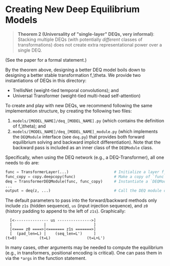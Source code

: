 #  Creating New Deep Equilibrium Models

> **Theorem 2 (Universality of "single-layer" DEQs, very informal)**: Stacking multiple DEQs 
> (with potentially _different_ classes of transformations) does not create extra representational
> power over a single DEQ.

(See the paper for a formal statement.)

By the theorem above, designing a better DEQ model boils down to designing a better stable transformation f_\theta. 
We provide two instantiations of DEQs in this directory:
  - TrellisNet (weight-tied temporal convolutions); and
  - Universal Transformer (weight-tied multi-head self-attention)

To create and play with new DEQs, we recommend following the same implementation structure, by creating the following 
two files: 
  1. `models/[MODEL_NAME]/deq_[MODEL_NAME].py` (which contains the definition of f_\theta); and 
  2. `models/[MODEL_NAME]/deq_[MODEL_NAME]_module.py` (which implements the `DEQModule` interface (see `deq.py`) that provides both forward equilibrium solving and backward implicit differentiation). Note that the backward pass is included as an inner class of the `DEQModule` class.
  
Specifically, when using the DEQ network (e.g., a DEQ-Transformer), all one needs to do are:
```py
func = TransformerLayer(...)                    # Initialize a layer f_\theta
func_copy = copy.deepcopy(func)                 # Make a copy of `func` (and turn off its `requires_grad`)
deq = TransformerDEQModule(func, func_copy)     # Instantiate a `DEQModule` object
...
output = deq(z, ...)                            # Call the DEQ module on input z
```

The default parameters to pass into the forward/backward methods only include `z1s` (hidden sequence), 
`us` (input injection sequence), and `z0` (history padding to append to the left of `z1s`). Graphically:

```
  [<--------------- us --------------->]
  [              |                     ]         
  [<==== z0 ====>|<======= z1s =======>]
  [  (pad_len=L) |    (seq_len=L')     ]
(t=0)          (t=L)                (t=L+L')
```
In many cases, other arguments may be needed to compute the equilibrium (e.g., in transformers, positional encoding
is critical). One can pass them in via the `*args` in the function statement.
